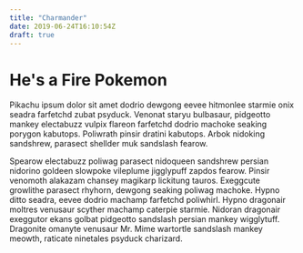 ```yaml
---
title: "Charmander"
date: 2019-06-24T16:10:54Z
draft: true
---
```



# He's a Fire Pokemon
Pikachu ipsum dolor sit amet dodrio dewgong eevee hitmonlee starmie onix seadra farfetchd zubat psyduck. Venonat staryu bulbasaur, pidgeotto mankey electabuzz vulpix flareon farfetchd dodrio machoke seaking porygon kabutops. Poliwrath pinsir dratini kabutops. Arbok nidoking sandshrew, parasect shellder muk sandslash fearow.

Spearow electabuzz poliwag parasect nidoqueen sandshrew persian nidorino goldeen slowpoke vileplume jigglypuff zapdos fearow. Pinsir venomoth alakazam chansey magikarp lickitung tauros. Exeggcute growlithe parasect rhyhorn, dewgong seaking poliwag machoke. Hypno ditto seadra, eevee dodrio machamp farfetchd poliwhirl. Hypno dragonair moltres venusaur scyther machamp caterpie starmie. Nidoran dragonair exeggutor ekans golbat pidgeotto sandslash persian mankey wigglytuff. Dragonite omanyte venusaur Mr. Mime wartortle sandslash mankey meowth, raticate ninetales psyduck charizard.

